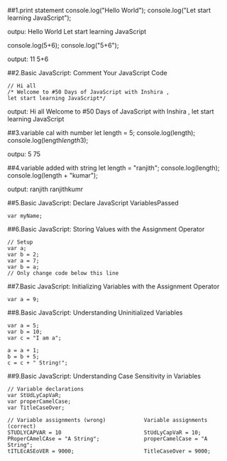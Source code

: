 ##1.print statement
console.log("Hello World");
console.log("Let start learning JavaScript");

outpu:
Hello World
Let start learning JavaScript

console.log(5+6);
console.log("5+6");

output:
11
5+6

##2.Basic JavaScript: Comment Your JavaScript Code

```
// Hi all
/* Welcome to #50 Days of JavaScript with Inshira ,
let start learning JavaScript*/
```

output:
Hi all
Welcome to #50 Days of JavaScript with Inshira ,
let start learning JavaScript

##3.variable cal with number
let length = 5;
console.log(length);
console.log(length*length*3);

outpu:
5
75

##4.variable added with string
let length = "ranjith";
console.log(length);
console.log(length + "kumar");

output:
ranjith
ranjithkumr

##5.Basic JavaScript: Declare JavaScript VariablesPassed

```
var myName;
```

##6.Basic JavaScript: Storing Values with the Assignment Operator

```
// Setup
var a;
var b = 2;
var a = 7;
var b = a;
// Only change code below this line
```

##7.Basic JavaScript: Initializing Variables with the Assignment Operator
```
var a = 9;
```

##8.Basic JavaScript: Understanding Uninitialized Variables
```
var a = 5;
var b = 10;
var c = "I am a";

a = a + 1;
b = b + 5;
c = c + " String!";
```

##9.Basic JavaScript: Understanding Case Sensitivity in Variables
```
// Variable declarations
var StUdLyCapVaR;
var properCamelCase;
var TitleCaseOver;

// Variable assignments (wrong)            Variable assignments (correct)   
STUDLYCAPVAR = 10                          StUdLyCapVaR = 10;
PRoperCAmelCAse = "A String";              properCamelCase = "A String";
tITLEcASEoVER = 9000;                      TitleCaseOver = 9000;
```


